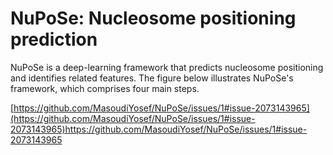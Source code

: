 # NuPoSe: Nucleosome positioning prediction

NuPoSe is a deep-learning framework that predicts nucleosome positioning and identifies related features. The figure below illustrates NuPoSe's framework, which comprises four main steps.

[https://github.com/MasoudiYosef/NuPoSe/issues/1#issue-2073143965](https://github.com/MasoudiYosef/NuPoSe/issues/1#issue-2073143965)https://github.com/MasoudiYosef/NuPoSe/issues/1#issue-2073143965
